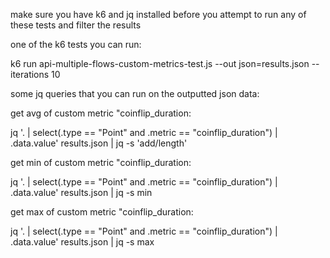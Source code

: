 make sure you have k6 and jq installed before you attempt to run any of these tests and filter the results

one of the k6 tests you can run:

k6 run api-multiple-flows-custom-metrics-test.js --out json=results.json --iterations 10

some jq queries that you can run on the outputted json data:

get avg of custom metric "coinflip_duration:

jq '. | select(.type == "Point" and .metric == "coinflip_duration") | .data.value' results.json | jq -s 'add/length'

get min of custom metric "coinflip_duration:

jq '. | select(.type == "Point" and .metric == "coinflip_duration") | .data.value' results.json | jq -s min

get max of custom metric "coinflip_duration:

jq '. | select(.type == "Point" and .metric == "coinflip_duration") | .data.value' results.json | jq -s max
